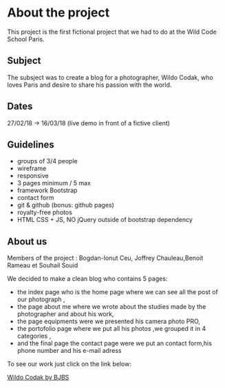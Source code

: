 ﻿# About the project

This project is the first fictional project that we had to do at the Wild Code School Paris.

## Subject

The subsject was to create a blog for a photographer, Wildo Codak, who loves Paris  and desire to share his passion with the world.

## Dates

27/02/18 -> 16/03/18 (live demo in front of a fictive client)

## Guidelines

* groups of 3/4 people  
* wireframe  
* responsive  
* 3 pages minimum / 5 max  
* framework Bootstrap  
* contact form  
* git & github (bonus: github pages)  
* royalty-free photos  
* HTML CSS + JS, NO jQuery outside of bootstrap dependency  

## About us

Members of the project : Bogdan-Ionut Ceu, Joffrey Chauleau,Benoit Rameau et Souhail Souid

We decided to make a clean blog who contains 5 pages:
  * the index page who is the home page where we can see all the post of our photograph ,  
  * the page about me where we  wrote about the studies made by the photographer and about his work,  
   * the page equipments were we presented his camera photo PRO,  
  * the portofolio page where we put all his photos ,we grouped it in 4 categories ,  
  * and the final page the contact page were we put an contact form,his phone number and his e-mail adress  

To see our work just click on the link below:  
   
 [Wildo Codak by BJBS](http://bjbs-wild.github.io/projectwildo/)



